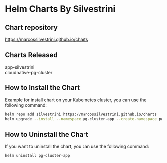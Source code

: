 # Helm Charts By Silvestrini

## Chart repository

<https://marcossilvestrini.github.io/charts>

## Charts Released

app-silvestrini\
cloudnative-pg-cluster

## How to Install the Chart

Example for install chart on your Kubernetes cluster, you can use the following command:

```bash
helm repo add silvestrini https://marcossilvestrini.github.io/charts
helm upgrade --install --namespace pg-cluster-app --create-namespace pg-cluster-app silvestrini/cloudnative-pg-cluster
```

## How to Uninstall the Chart

If you want to uninstall the chart, you can use the following command:

```bash
helm uninstall pg-cluster-app
```
